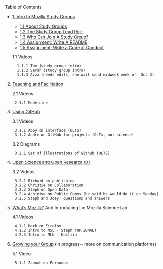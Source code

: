 Table of Contents

* [1.Intro to Mozilla Study Groups](1-intro.md) 
    * [1.1 About Study Groups](1.1-intro-to-groups.md)
    * [1.2 The Study Group Lead Role](1.2-lead-role.md)
    * [1.3 Who Can Join A Study Group?](1.3-who-can-join.md)
    * [1.4 Assignment: Write A README](1.4-write-a-readme.md)
    * [1.5 Assignment: Write a Code of Conduct](1.5-write-a-coc.md)

	1.1 Videos

		1.1.1 Tom (study group intro)
		1.1.2 Sarah (study group intro)
		1.1.3 Azza (needs edits, she will send midweek week of  Oct 3)
2. [Teaching and Facilitation](2-teaching-facilitation.md)

	2.1 Videos

		2.1.1 Madeleine 
3. [Using GitHub](3-using-github.md) 

	3.1 Videos

		3.1.1 Abby on interface (OLTS)
		3.1.2 Andre on GitHub for projects (OLTs, not science)

	3.2 Diagrams

		3.2.1 Set of illustrations of Github (OLTS)
4. [Open Science and Open Research 101](4-open-research101.md)

	3.2 Videos

		3.2.1 Richard on publishing
		3.2.2 Christie on Collaboration
		3.2.3 Steph on Open Data
		3.2.4 Achintya on Public Comms (he said he would do it on Sunday)
		3.2.5 Steph and Joey: questions and answers
5. [What’s Mozilla?](https://docs.google.com/document/d/1eEfoHV77P_Isju8a7B8V6vupvFGT2CMZF5WZnu3AKyY/edit?usp=sharing) And Introducing the Mozilla Science Lab 

	4.1 Videos

		4.1.1 Mark on Firefox
		4.1.2 Intro to MSL - Steph (OPTIONAL)
		4.2.3 Intro to MLN - Kaitlin
6. [Growing your Group](https://docs.google.com/document/d/1_nyVogOC9XqhnRXZtDgDSoS_qfdDoeLwnhdc7t9xD1k/edit#) (in progress-- more on communication platforms)

	5.1 Video

		5.1.1 Zannah on Personas
